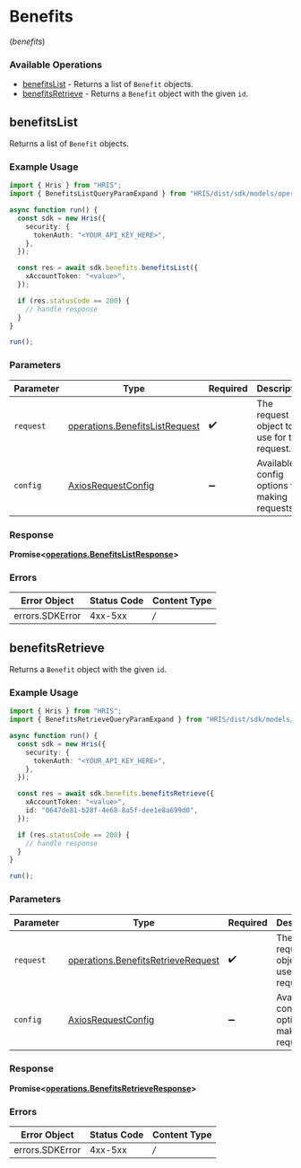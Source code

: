 # Benefits
(*benefits*)

### Available Operations

* [benefitsList](#benefitslist) - Returns a list of `Benefit` objects.
* [benefitsRetrieve](#benefitsretrieve) - Returns a `Benefit` object with the given `id`.

## benefitsList

Returns a list of `Benefit` objects.

### Example Usage

```typescript
import { Hris } from "HRIS";
import { BenefitsListQueryParamExpand } from "HRIS/dist/sdk/models/operations";

async function run() {
  const sdk = new Hris({
    security: {
      tokenAuth: "<YOUR_API_KEY_HERE>",
    },
  });

  const res = await sdk.benefits.benefitsList({
    xAccountToken: "<value>",
  });

  if (res.statusCode == 200) {
    // handle response
  }
}

run();
```

### Parameters

| Parameter                                                                            | Type                                                                                 | Required                                                                             | Description                                                                          |
| ------------------------------------------------------------------------------------ | ------------------------------------------------------------------------------------ | ------------------------------------------------------------------------------------ | ------------------------------------------------------------------------------------ |
| `request`                                                                            | [operations.BenefitsListRequest](../../sdk/models/operations/benefitslistrequest.md) | :heavy_check_mark:                                                                   | The request object to use for the request.                                           |
| `config`                                                                             | [AxiosRequestConfig](https://axios-http.com/docs/req_config)                         | :heavy_minus_sign:                                                                   | Available config options for making requests.                                        |


### Response

**Promise<[operations.BenefitsListResponse](../../sdk/models/operations/benefitslistresponse.md)>**
### Errors

| Error Object    | Status Code     | Content Type    |
| --------------- | --------------- | --------------- |
| errors.SDKError | 4xx-5xx         | */*             |

## benefitsRetrieve

Returns a `Benefit` object with the given `id`.

### Example Usage

```typescript
import { Hris } from "HRIS";
import { BenefitsRetrieveQueryParamExpand } from "HRIS/dist/sdk/models/operations";

async function run() {
  const sdk = new Hris({
    security: {
      tokenAuth: "<YOUR_API_KEY_HERE>",
    },
  });

  const res = await sdk.benefits.benefitsRetrieve({
    xAccountToken: "<value>",
    id: "0647de81-b28f-4e68-8a5f-dee1e8a699d0",
  });

  if (res.statusCode == 200) {
    // handle response
  }
}

run();
```

### Parameters

| Parameter                                                                                    | Type                                                                                         | Required                                                                                     | Description                                                                                  |
| -------------------------------------------------------------------------------------------- | -------------------------------------------------------------------------------------------- | -------------------------------------------------------------------------------------------- | -------------------------------------------------------------------------------------------- |
| `request`                                                                                    | [operations.BenefitsRetrieveRequest](../../sdk/models/operations/benefitsretrieverequest.md) | :heavy_check_mark:                                                                           | The request object to use for the request.                                                   |
| `config`                                                                                     | [AxiosRequestConfig](https://axios-http.com/docs/req_config)                                 | :heavy_minus_sign:                                                                           | Available config options for making requests.                                                |


### Response

**Promise<[operations.BenefitsRetrieveResponse](../../sdk/models/operations/benefitsretrieveresponse.md)>**
### Errors

| Error Object    | Status Code     | Content Type    |
| --------------- | --------------- | --------------- |
| errors.SDKError | 4xx-5xx         | */*             |
